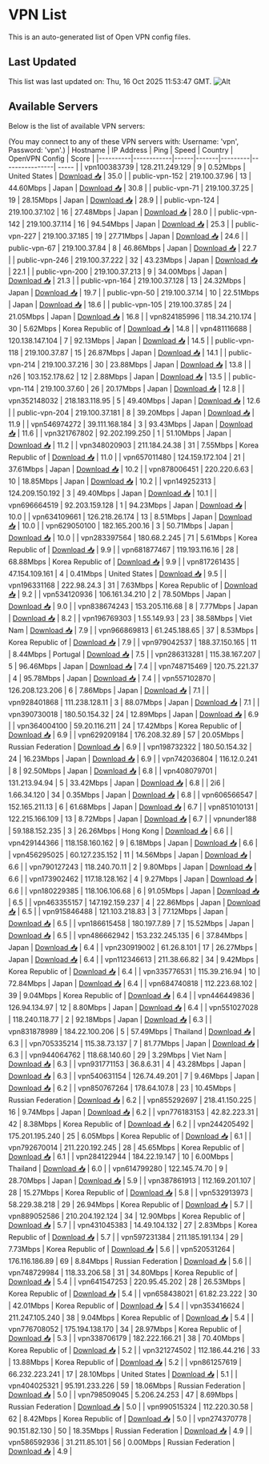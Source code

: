 # VPN List

This is an auto-generated list of Open VPN config files.

## Last Updated

This list was last updated on: Thu, 16 Oct 2025 11:53:47 GMT.
![Alt](https://repobeats.axiom.co/api/embed/186b98318ef1479477931607c1ad7d823f12451f.svg "Repobeats analytics image")

## Available Servers

Below is the list of available VPN servers:

(You may connect to any of these VPN servers with: Username: 'vpn', Password: 'vpn'.)
| Hostname | IP Address | Ping | Speed | Country | OpenVPN Config | Score |
|----------|------------|------|-------|---------|----------------| ----- |
| vpn100383739 | 128.211.249.129 | 9 | 0.52Mbps | United States | [Download 📥](./configs/server_0_US.ovpn) | 35.0 |
| public-vpn-152 | 219.100.37.96 | 13 | 44.60Mbps | Japan | [Download 📥](./configs/server_1_JP.ovpn) | 30.8 |
| public-vpn-71 | 219.100.37.25 | 19 | 28.15Mbps | Japan | [Download 📥](./configs/server_2_JP.ovpn) | 28.9 |
| public-vpn-124 | 219.100.37.102 | 16 | 27.48Mbps | Japan | [Download 📥](./configs/server_3_JP.ovpn) | 28.0 |
| public-vpn-142 | 219.100.37.114 | 16 | 94.54Mbps | Japan | [Download 📥](./configs/server_4_JP.ovpn) | 25.3 |
| public-vpn-227 | 219.100.37.185 | 19 | 27.71Mbps | Japan | [Download 📥](./configs/server_5_JP.ovpn) | 24.6 |
| public-vpn-67 | 219.100.37.84 | 8 | 46.86Mbps | Japan | [Download 📥](./configs/server_6_JP.ovpn) | 22.7 |
| public-vpn-246 | 219.100.37.222 | 32 | 43.23Mbps | Japan | [Download 📥](./configs/server_7_JP.ovpn) | 22.1 |
| public-vpn-200 | 219.100.37.213 | 9 | 34.00Mbps | Japan | [Download 📥](./configs/server_8_JP.ovpn) | 21.3 |
| public-vpn-164 | 219.100.37.128 | 13 | 24.32Mbps | Japan | [Download 📥](./configs/server_9_JP.ovpn) | 19.7 |
| public-vpn-50 | 219.100.37.14 | 10 | 22.51Mbps | Japan | [Download 📥](./configs/server_10_JP.ovpn) | 18.6 |
| public-vpn-105 | 219.100.37.85 | 24 | 21.05Mbps | Japan | [Download 📥](./configs/server_11_JP.ovpn) | 16.8 |
| vpn824185996 | 118.34.210.174 | 30 | 5.62Mbps | Korea Republic of | [Download 📥](./configs/server_12_KR.ovpn) | 14.8 |
| vpn481116688 | 120.138.147.104 | 7 | 92.13Mbps | Japan | [Download 📥](./configs/server_13_JP.ovpn) | 14.5 |
| public-vpn-118 | 219.100.37.87 | 15 | 26.87Mbps | Japan | [Download 📥](./configs/server_14_JP.ovpn) | 14.1 |
| public-vpn-214 | 219.100.37.216 | 30 | 23.88Mbps | Japan | [Download 📥](./configs/server_15_JP.ovpn) | 13.8 |
| n26 | 103.152.178.62 | 12 | 2.88Mbps | Japan | [Download 📥](./configs/server_16_JP.ovpn) | 13.5 |
| public-vpn-114 | 219.100.37.60 | 26 | 20.17Mbps | Japan | [Download 📥](./configs/server_17_JP.ovpn) | 12.8 |
| vpn352148032 | 218.183.118.95 | 5 | 49.40Mbps | Japan | [Download 📥](./configs/server_18_JP.ovpn) | 12.6 |
| public-vpn-204 | 219.100.37.181 | 8 | 39.20Mbps | Japan | [Download 📥](./configs/server_19_JP.ovpn) | 11.9 |
| vpn546974272 | 39.111.168.184 | 3 | 93.43Mbps | Japan | [Download 📥](./configs/server_20_JP.ovpn) | 11.6 |
| vpn321767802 | 92.202.199.250 | 1 | 51.10Mbps | Japan | [Download 📥](./configs/server_21_JP.ovpn) | 11.2 |
| vpn348020903 | 211.184.24.38 | 31 | 7.55Mbps | Korea Republic of | [Download 📥](./configs/server_22_KR.ovpn) | 11.0 |
| vpn657011480 | 124.159.172.104 | 21 | 37.61Mbps | Japan | [Download 📥](./configs/server_23_JP.ovpn) | 10.2 |
| vpn878006451 | 220.220.6.63 | 10 | 18.85Mbps | Japan | [Download 📥](./configs/server_24_JP.ovpn) | 10.2 |
| vpn149252313 | 124.209.150.192 | 3 | 49.40Mbps | Japan | [Download 📥](./configs/server_25_JP.ovpn) | 10.1 |
| vpn696664519 | 92.203.159.128 | 1 | 94.23Mbps | Japan | [Download 📥](./configs/server_26_JP.ovpn) | 10.0 |
| vpn634109661 | 126.218.26.174 | 13 | 8.51Mbps | Japan | [Download 📥](./configs/server_27_JP.ovpn) | 10.0 |
| vpn629050100 | 182.165.200.16 | 3 | 50.71Mbps | Japan | [Download 📥](./configs/server_28_JP.ovpn) | 10.0 |
| vpn283397564 | 180.68.2.245 | 71 | 5.61Mbps | Korea Republic of | [Download 📥](./configs/server_29_KR.ovpn) | 9.9 |
| vpn681877467 | 119.193.116.16 | 28 | 68.88Mbps | Korea Republic of | [Download 📥](./configs/server_30_KR.ovpn) | 9.9 |
| vpn817261435 | 47.154.109.161 | 4 | 0.41Mbps | United States | [Download 📥](./configs/server_31_US.ovpn) | 9.5 |
| vpn196331168 | 222.98.24.3 | 31 | 7.63Mbps | Korea Republic of | [Download 📥](./configs/server_32_KR.ovpn) | 9.2 |
| vpn534120936 | 106.161.34.210 | 2 | 78.50Mbps | Japan | [Download 📥](./configs/server_33_JP.ovpn) | 9.0 |
| vpn838674243 | 153.205.116.68 | 8 | 7.77Mbps | Japan | [Download 📥](./configs/server_34_JP.ovpn) | 8.2 |
| vpn196769303 | 1.55.149.93 | 23 | 38.58Mbps | Viet Nam | [Download 📥](./configs/server_35_VN.ovpn) | 7.9 |
| vpn966869813 | 61.245.188.65 | 37 | 8.53Mbps | Korea Republic of | [Download 📥](./configs/server_36_KR.ovpn) | 7.9 |
| vpn979042537 | 188.37.150.165 | 11 | 8.44Mbps | Portugal | [Download 📥](./configs/server_37_PT.ovpn) | 7.5 |
| vpn286313281 | 115.38.167.207 | 5 | 96.46Mbps | Japan | [Download 📥](./configs/server_38_JP.ovpn) | 7.4 |
| vpn748715469 | 120.75.221.37 | 4 | 95.78Mbps | Japan | [Download 📥](./configs/server_39_JP.ovpn) | 7.4 |
| vpn557102870 | 126.208.123.206 | 6 | 7.86Mbps | Japan | [Download 📥](./configs/server_40_JP.ovpn) | 7.1 |
| vpn928401868 | 111.238.128.11 | 3 | 88.07Mbps | Japan | [Download 📥](./configs/server_41_JP.ovpn) | 7.1 |
| vpn390730018 | 180.50.154.32 | 24 | 12.89Mbps | Japan | [Download 📥](./configs/server_42_JP.ovpn) | 6.9 |
| vpn364004100 | 59.20.116.211 | 24 | 17.42Mbps | Korea Republic of | [Download 📥](./configs/server_43_KR.ovpn) | 6.9 |
| vpn629209184 | 176.208.32.89 | 57 | 20.05Mbps | Russian Federation | [Download 📥](./configs/server_44_RU.ovpn) | 6.9 |
| vpn198732322 | 180.50.154.32 | 24 | 16.23Mbps | Japan | [Download 📥](./configs/server_45_JP.ovpn) | 6.9 |
| vpn742036804 | 116.12.0.241 | 8 | 92.50Mbps | Japan | [Download 📥](./configs/server_46_JP.ovpn) | 6.8 |
| vpn408079701 | 131.213.94.94 | 5 | 33.42Mbps | Japan | [Download 📥](./configs/server_47_JP.ovpn) | 6.8 |
| 2i6 | 1.66.34.120 | 34 | 0.35Mbps | Japan | [Download 📥](./configs/server_48_JP.ovpn) | 6.8 |
| vpn606566547 | 152.165.211.13 | 6 | 61.68Mbps | Japan | [Download 📥](./configs/server_49_JP.ovpn) | 6.7 |
| vpn851010131 | 122.215.166.109 | 13 | 8.72Mbps | Japan | [Download 📥](./configs/server_50_JP.ovpn) | 6.7 |
| vpnunder188 | 59.188.152.235 | 3 | 26.26Mbps | Hong Kong | [Download 📥](./configs/server_51_HK.ovpn) | 6.6 |
| vpn429144366 | 118.158.160.162 | 9 | 6.18Mbps | Japan | [Download 📥](./configs/server_52_JP.ovpn) | 6.6 |
| vpn456295025 | 60.127.235.152 | 11 | 14.56Mbps | Japan | [Download 📥](./configs/server_53_JP.ovpn) | 6.6 |
| vpn790127243 | 118.240.70.11 | 2 | 9.80Mbps | Japan | [Download 📥](./configs/server_54_JP.ovpn) | 6.6 |
| vpn173902462 | 117.18.128.162 | 4 | 9.27Mbps | Japan | [Download 📥](./configs/server_55_JP.ovpn) | 6.6 |
| vpn180229385 | 118.106.106.68 | 6 | 91.05Mbps | Japan | [Download 📥](./configs/server_56_JP.ovpn) | 6.5 |
| vpn463355157 | 147.192.159.237 | 4 | 22.86Mbps | Japan | [Download 📥](./configs/server_57_JP.ovpn) | 6.5 |
| vpn915846488 | 121.103.218.83 | 3 | 77.12Mbps | Japan | [Download 📥](./configs/server_58_JP.ovpn) | 6.5 |
| vpn186615458 | 180.197.7.89 | 7 | 15.52Mbps | Japan | [Download 📥](./configs/server_59_JP.ovpn) | 6.5 |
| vpn486662942 | 153.232.245.135 | 6 | 37.84Mbps | Japan | [Download 📥](./configs/server_60_JP.ovpn) | 6.4 |
| vpn230919002 | 61.26.8.101 | 17 | 26.27Mbps | Japan | [Download 📥](./configs/server_61_JP.ovpn) | 6.4 |
| vpn112346613 | 211.38.66.82 | 34 | 9.42Mbps | Korea Republic of | [Download 📥](./configs/server_62_KR.ovpn) | 6.4 |
| vpn335776531 | 115.39.216.94 | 10 | 72.84Mbps | Japan | [Download 📥](./configs/server_63_JP.ovpn) | 6.4 |
| vpn684740818 | 112.223.68.102 | 39 | 9.04Mbps | Korea Republic of | [Download 📥](./configs/server_64_KR.ovpn) | 6.4 |
| vpn446449836 | 126.94.134.97 | 12 | 8.80Mbps | Japan | [Download 📥](./configs/server_65_JP.ovpn) | 6.4 |
| vpn551027028 | 118.240.118.77 | 2 | 92.18Mbps | Japan | [Download 📥](./configs/server_66_JP.ovpn) | 6.3 |
| vpn831878989 | 184.22.100.206 | 5 | 57.49Mbps | Thailand | [Download 📥](./configs/server_67_TH.ovpn) | 6.3 |
| vpn705335214 | 115.38.73.137 | 7 | 81.77Mbps | Japan | [Download 📥](./configs/server_68_JP.ovpn) | 6.3 |
| vpn944064762 | 118.68.140.60 | 29 | 3.29Mbps | Viet Nam | [Download 📥](./configs/server_69_VN.ovpn) | 6.3 |
| vpn931771153 | 36.8.6.31 | 4 | 43.28Mbps | Japan | [Download 📥](./configs/server_70_JP.ovpn) | 6.3 |
| vpn540631154 | 126.74.49.201 | 7 | 9.46Mbps | Japan | [Download 📥](./configs/server_71_JP.ovpn) | 6.2 |
| vpn850767264 | 178.64.107.8 | 23 | 10.45Mbps | Russian Federation | [Download 📥](./configs/server_72_RU.ovpn) | 6.2 |
| vpn855292697 | 218.41.150.225 | 16 | 9.74Mbps | Japan | [Download 📥](./configs/server_73_JP.ovpn) | 6.2 |
| vpn776183153 | 42.82.223.31 | 42 | 8.38Mbps | Korea Republic of | [Download 📥](./configs/server_74_KR.ovpn) | 6.2 |
| vpn244205492 | 175.201.195.240 | 25 | 6.05Mbps | Korea Republic of | [Download 📥](./configs/server_75_KR.ovpn) | 6.1 |
| vpn792670014 | 211.220.192.245 | 28 | 45.65Mbps | Korea Republic of | [Download 📥](./configs/server_76_KR.ovpn) | 6.1 |
| vpn284122944 | 184.22.19.147 | 10 | 6.00Mbps | Thailand | [Download 📥](./configs/server_77_TH.ovpn) | 6.0 |
| vpn614799280 | 122.145.74.70 | 9 | 28.70Mbps | Japan | [Download 📥](./configs/server_78_JP.ovpn) | 5.9 |
| vpn387861913 | 112.169.201.107 | 28 | 15.27Mbps | Korea Republic of | [Download 📥](./configs/server_79_KR.ovpn) | 5.8 |
| vpn532913973 | 58.229.38.218 | 29 | 26.94Mbps | Korea Republic of | [Download 📥](./configs/server_80_KR.ovpn) | 5.7 |
| vpn889052586 | 210.204.192.124 | 34 | 12.90Mbps | Korea Republic of | [Download 📥](./configs/server_81_KR.ovpn) | 5.7 |
| vpn431045383 | 14.49.104.132 | 27 | 2.83Mbps | Korea Republic of | [Download 📥](./configs/server_82_KR.ovpn) | 5.7 |
| vpn597231384 | 211.185.191.134 | 29 | 7.73Mbps | Korea Republic of | [Download 📥](./configs/server_83_KR.ovpn) | 5.6 |
| vpn520531264 | 176.116.186.89 | 69 | 8.84Mbps | Russian Federation | [Download 📥](./configs/server_84_RU.ovpn) | 5.6 |
| vpn748729984 | 118.33.206.58 | 31 | 34.80Mbps | Korea Republic of | [Download 📥](./configs/server_85_KR.ovpn) | 5.4 |
| vpn641547253 | 220.95.45.202 | 28 | 26.53Mbps | Korea Republic of | [Download 📥](./configs/server_86_KR.ovpn) | 5.4 |
| vpn658438021 | 61.82.23.222 | 30 | 42.01Mbps | Korea Republic of | [Download 📥](./configs/server_87_KR.ovpn) | 5.4 |
| vpn353416624 | 211.247.105.240 | 38 | 9.04Mbps | Korea Republic of | [Download 📥](./configs/server_88_KR.ovpn) | 5.4 |
| vpn776708052 | 175.194.138.170 | 34 | 28.97Mbps | Korea Republic of | [Download 📥](./configs/server_89_KR.ovpn) | 5.3 |
| vpn338706179 | 182.222.166.21 | 38 | 70.40Mbps | Korea Republic of | [Download 📥](./configs/server_90_KR.ovpn) | 5.2 |
| vpn321274502 | 112.186.44.216 | 33 | 13.88Mbps | Korea Republic of | [Download 📥](./configs/server_91_KR.ovpn) | 5.2 |
| vpn861257619 | 66.232.223.241 | 17 | 28.10Mbps | United States | [Download 📥](./configs/server_92_US.ovpn) | 5.1 |
| vpn404025321 | 95.191.233.226 | 59 | 18.06Mbps | Russian Federation | [Download 📥](./configs/server_93_RU.ovpn) | 5.0 |
| vpn798509045 | 5.206.24.253 | 47 | 8.69Mbps | Russian Federation | [Download 📥](./configs/server_94_RU.ovpn) | 5.0 |
| vpn990515324 | 112.220.30.58 | 62 | 8.42Mbps | Korea Republic of | [Download 📥](./configs/server_95_KR.ovpn) | 5.0 |
| vpn274370778 | 90.151.82.130 | 50 | 18.35Mbps | Russian Federation | [Download 📥](./configs/server_96_RU.ovpn) | 4.9 |
| vpn586592936 | 31.211.85.101 | 56 | 0.00Mbps | Russian Federation | [Download 📥](./configs/server_97_RU.ovpn) | 4.9 |
